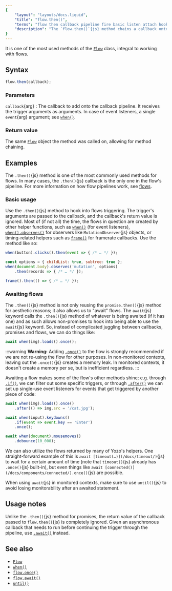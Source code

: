 ```yaml
---
{
	"layout": "layouts/docs.liquid",
	"title": "flow.then()",
	"terms": "flow then callback pipeline fire basic listen attach hook into trigger event",
	"description": "The `flow.then()`{js} method chains a callback onto a flow's pipeline. The callback fires once a trigger reaches it and continues immediately after."
}
---
```


It is one of the most used methods of the [`Flow`](/docs/flow/) class, integral to working with flows.

## Syntax

```js
flow.then(callback);
```

### Parameters

`callback`{arg}
: The callback to add onto the callback pipeline. It receives the trigger arguments as arguments. In case of event listeners, a single `event`{arg} argument; see [`when()`](/docs/when/).

### Return value

The same [`Flow`](/docs/flow/) object the method was called on, allowing for method chaining.

## Examples

The `.then()`{js} method is one of the most commonly used methods for flows. In many cases, the `.then()`{js} callback is the only one in the flow's pipeline. For more information on how flow pipelines work, see [flows](/docs/flow/).

### Basic usage

Use the `.then()`{js} method to hook into flows triggering. The trigger's arguments are passed to the callback, and the callback's return value is ignored. Most of (if not all) the time, the flows in question are created by other helper functions, such as [`when()`](/docs/when/) (for event listeners), [`when().observes()`](/docs/when/observes/) for observers like `MutationObserver`{js} objects, or timing-related helpers such as [`frame()`](/docs/frame) for framerate callbacks. Use the method like so:

```js
when(button).clicks().then(event => { /* … */ });

const options = { childList: true, subtree: true };
when(document.body).observes('mutation', options)
	.then(records => { /* … */ });

frame().then(() => { /* … */ });
```

### Awaiting flows

The `.then()`{js} method is not only reusing the `promise.then()`{js} method for aesthetic reasons; it also allows us to "await" flows. The `await`{js} keyword calls the `.then()`{js} method of whatever is being awaited (if it has one) and as such allows non-promises to hook into being able to use the `await`{js} keyword. So, instead of complicated juggling between callbacks, promises and flows, we can do things like:

```js
await when(img).loads().once();
```

:::warning
**Warning:** Adding [`.once()`](/docs/flow/once/) to the flow is strongly recommended if we are not re-using the flow for other purposes. In non-monitored contexts, leaving out the `.once()`{js} creates a memory leak. In monitored contexts, it doesn't create a memory per se, but is inefficient regardless.
:::

Awaiting a flow makes some of the flow's other methods shine; e.g. through [`.if()`](/docs/flow/if/), we can filter out some specific triggers, or through [`.after()`](/docs/flow/after/) we can set up single-use event listeners for events that get triggered by another piece of code:

```js
await when(img).loads().once()
	.after(() => img.src = '/cat.jpg');

await when(input).keydowns()
	.if(event => event.key == 'Enter')
	.once();

await when(document).mousemoves()
	.debounce(10_000);
```

We can also utilize the flows returned by many of Yozo's helpers. One straight-forward example of this is `await [timeout(…)](/docs/timeout/)`{js} to wait for a certain amount of time (note that `timeout()`{js} already has `.once()`{js} built-in), but even things like `await [connected()](/docs/components/connected/).once()`{js} are possible.

When using `await`{js} in monitored contexts, make sure to use `until()`{js} to avoid losing monitorability after an awaited statement.

## Usage notes

Unlike the `.then()`{js} method for promises, the return value of the callback passed to `flow.then()`{js} is completely ignored. Given an asynchronous callback that needs to run before continuing the trigger through the pipeline, use [`.await()`](/docs/flow/await/) instead.

## See also

- [`Flow`](/docs/flow/)
- [`when()`](/docs/when/)
- [`flow.once()`](/docs/flow/once/)
- [`flow.await()`](/docs/flow/await/)
- [`until()`](/docs/monitor/until/)

